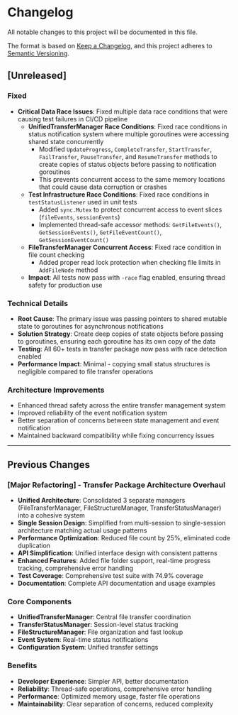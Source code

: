 # Changelog

All notable changes to this project will be documented in this file.

The format is based on [Keep a Changelog](https://keepachangelog.com/en/1.0.0/),
and this project adheres to [Semantic Versioning](https://semver.org/spec/v2.0.0.html).

## [Unreleased]

### Fixed

- **Critical Data Race Issues**: Fixed multiple data race conditions that were causing test failures in CI/CD pipeline
  - **UnifiedTransferManager Race Conditions**: Fixed race conditions in status notification system where multiple goroutines were accessing shared state concurrently
    - Modified `UpdateProgress`, `CompleteTransfer`, `StartTransfer`, `FailTransfer`, `PauseTransfer`, and `ResumeTransfer` methods to create copies of status objects before passing to notification goroutines
    - This prevents concurrent access to the same memory locations that could cause data corruption or crashes
  - **Test Infrastructure Race Conditions**: Fixed race conditions in `testStatusListener` used in unit tests
    - Added `sync.Mutex` to protect concurrent access to event slices (`fileEvents`, `sessionEvents`)
    - Implemented thread-safe accessor methods: `GetFileEvents()`, `GetSessionEvents()`, `GetFileEventCount()`, `GetSessionEventCount()`
  - **FileTransferManager Concurrent Access**: Fixed race condition in file count checking
    - Added proper read lock protection when checking file limits in `AddFileNode` method
  - **Impact**: All tests now pass with `-race` flag enabled, ensuring thread safety for production use

### Technical Details

- **Root Cause**: The primary issue was passing pointers to shared mutable state to goroutines for asynchronous notifications
- **Solution Strategy**: Create deep copies of state objects before passing to goroutines, ensuring each goroutine has its own copy of the data
- **Testing**: All 60+ tests in transfer package now pass with race detection enabled
- **Performance Impact**: Minimal - copying small status structures is negligible compared to file transfer operations

### Architecture Improvements

- Enhanced thread safety across the entire transfer management system
- Improved reliability of the event notification system
- Better separation of concerns between state management and event notification
- Maintained backward compatibility while fixing concurrency issues

---

## Previous Changes

### [Major Refactoring] - Transfer Package Architecture Overhaul

- **Unified Architecture**: Consolidated 3 separate managers (FileTransferManager, FileStructureManager, TransferStatusManager) into a cohesive system
- **Single Session Design**: Simplified from multi-session to single-session architecture matching actual usage patterns
- **Performance Optimization**: Reduced file count by 25%, eliminated code duplication
- **API Simplification**: Unified interface design with consistent patterns
- **Enhanced Features**: Added file folder support, real-time progress tracking, comprehensive error handling
- **Test Coverage**: Comprehensive test suite with 74.9% coverage
- **Documentation**: Complete API documentation and usage examples

### Core Components

- **UnifiedTransferManager**: Central file transfer coordination
- **TransferStatusManager**: Session-level status tracking
- **FileStructureManager**: File organization and fast lookup
- **Event System**: Real-time status notifications
- **Configuration System**: Unified transfer settings

### Benefits

- **Developer Experience**: Simpler API, better documentation
- **Reliability**: Thread-safe operations, comprehensive error handling
- **Performance**: Optimized memory usage, faster file operations
- **Maintainability**: Clear separation of concerns, reduced complexity

